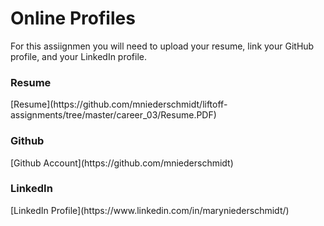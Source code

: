 <h1>Online Profiles</h1>

<p>For this assiignmen you will need to upload your resume, link your GitHub profile, and your LinkedIn profile.</p>

<h3>Resume</h3>
[Resume](https://github.com/mniederschmidt/liftoff-assignments/tree/master/career_03/Resume.PDF)

<h3>Github</h3>
[Github Account](https://github.com/mniederschmidt)

<h3>LinkedIn</h3>
[LinkedIn Profile](https://www.linkedin.com/in/maryniederschmidt/)